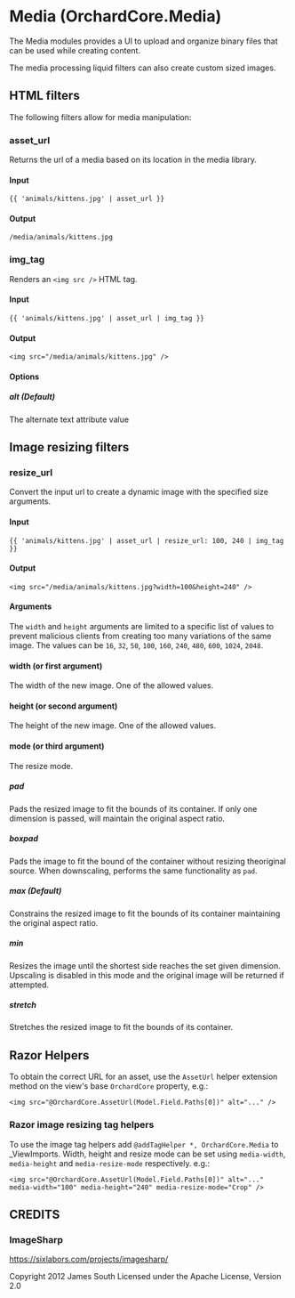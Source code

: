 # Media (OrchardCore.Media)

The Media modules provides a UI to upload and organize binary files that can be used while creating content. 

The media processing liquid filters can also create custom sized images.

## HTML filters

The following filters allow for media manipulation:

### asset_url

Returns the url of a media based on its location in the media library.

#### Input

`{{ 'animals/kittens.jpg' | asset_url }}`

#### Output

`/media/animals/kittens.jpg`

### img_tag

Renders an `<img src />` HTML tag.

#### Input

`{{ 'animals/kittens.jpg' | asset_url | img_tag }}`

#### Output

`<img src="/media/animals/kittens.jpg" />`

#### Options

##### alt (Default)

The alternate text attribute value

## Image resizing filters

### resize_url

Convert the input url to create a dynamic image with the specified size arguments. 

#### Input

`{{ 'animals/kittens.jpg' | asset_url | resize_url: 100, 240 | img_tag }}`

#### Output

`<img src="/media/animals/kittens.jpg?width=100&height=240" />`

#### Arguments

The `width` and `height` arguments are limited to a specific list of values to prevent 
malicious clients from creating too many variations of the same image. The values can be
`16`, `32`, `50`, `100`, `160`, `240`, `480`, `600`, `1024`, `2048`.

#### width (or first argument)

The width of the new image. One of the allowed values.

#### height (or second argument)

The height of the new image. One of the allowed values.

#### mode (or third argument)

The resize mode.

##### pad

Pads the resized image to fit the bounds of its container.
If only one dimension is passed, will maintain the original aspect ratio.

##### boxpad

Pads the image to fit the bound of the container without resizing theoriginal source. When downscaling, performs the same functionality as `pad`.

##### max (Default)

Constrains the resized image to fit the bounds of its container maintaining the original aspect ratio.

##### min
Resizes the image until the shortest side reaches the set given dimension. Upscaling is disabled in this mode and the original image will be returned if attempted.

##### stretch

Stretches the resized image to fit the bounds of its container.


## Razor Helpers

To obtain the correct URL for an asset, use the `AssetUrl` helper extension method on the view's base `OrchardCore` property, e.g.:

`<img src="@OrchardCore.AssetUrl(Model.Field.Paths[0])" alt="..." />`

### Razor image resizing tag helpers

To use the image tag helpers add `@addTagHelper *, OrchardCore.Media` to _ViewImports. Width, height and resize mode can be set using `media-width`, `media-height` and `media-resize-mode` respectively. e.g.:

`<img src="@OrchardCore.AssetUrl(Model.Field.Paths[0])" alt="..." media-width="100" media-height="240" media-resize-mode="Crop" />`


## CREDITS

### ImageSharp

https://sixlabors.com/projects/imagesharp/

Copyright 2012 James South
Licensed under the Apache License, Version 2.0

